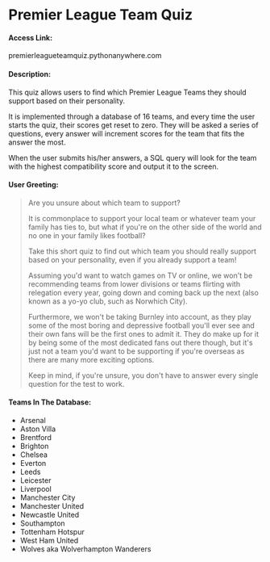 # Premier League Team Quiz

#### Access Link:

premierleagueteamquiz.pythonanywhere.com

#### Description:

This quiz allows users to find which Premier League Teams they should support based on their personality. 

It is implemented through a database of 16 teams, and every time the user starts the quiz, their scores get reset to zero.
They will be asked a series of questions, every answer will increment scores for the team that fits the answer the most.

When the user submits his/her answers, a SQL query will look for the team with the highest compatibility score and output it to the screen.

#### User Greeting:

>Are you unsure about which team to support? 
>
>It is commonplace to support your local team or whatever team your family has ties to, but what if you're on the other side of the world and no one in your family likes football?
>
>Take this short quiz to find out which team you should really support based on your personality, even if you already support a team!
>
>Assuming you'd want to watch games on TV or online, we won't be recommending teams from lower divisions or teams flirting with relegation every year, going down and coming back up the next (also known as a yo-yo club, such as Norwhich City). 
>
>Furthermore, we won't be taking Burnley into account, as they play some of the most boring and depressive football you'll ever see and their own fans will be the first ones to admit it. They do make up for it by being some of the most dedicated fans out there though, but it's just not a team you'd want to be supporting if you're overseas as there are many more exciting options.
>
>Keep in mind, if you're unsure, you don't have to answer every single question for the test to work.

#### Teams In The Database:

- Arsenal
- Aston Villa 
- Brentford
- Brighton 
- Chelsea 
- Everton
- Leeds
- Leicester 
- Liverpool 
- Manchester City 
- Manchester United 
- Newcastle United 
- Southampton 
- Tottenham Hotspur 
- West Ham United 
- Wolves aka Wolverhampton Wanderers

